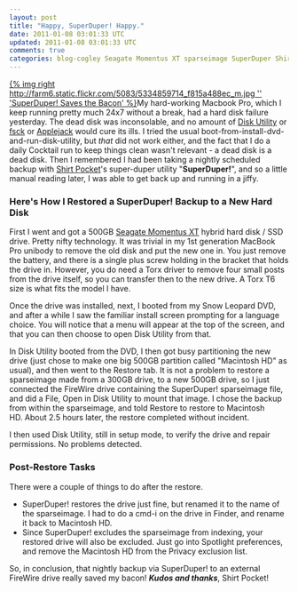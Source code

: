 ```yaml
---           
layout: post
title: "Happy, SuperDuper! Happy."
date: 2011-01-08 03:01:33 UTC
updated: 2011-01-08 03:01:33 UTC
comments: true
categories: blog-cogley Seagate Momentus XT sparseimage SuperDuper Shirt Pocket 2011 Hard Drive Failure Recovery apple
---
```

 

[{% img right http://farm6.static.flickr.com/5083/5334859714_f815a488ec_m.jpg '' 'SuperDuper! Saves the Bacon' %}](http://www.flickr.com/photos/81796435@N00/5334859714 "View 'SuperDuper! Saves the Bacon' on Flickr.com")My hard-working Macbook Pro, which I keep running pretty much 24x7 without a break, had a hard disk failure yesterday. The dead disk was inconsolable, and no amount of [Disk Utility](http://en.wikipedia.org/wiki/Disk_Utility) or [fsck](http://support.apple.com/kb/TS1417) or [Applejack](http://applejack.sourceforge.net/) would cure its ills. I tried the usual boot-from-install-dvd-and-run-disk-utility, but _that_ did not work either, and the fact that I do a daily Cocktail run to keep things clean wasn't relevant - a dead disk is a dead disk. Then I remembered I had been taking a nightly scheduled backup with [Shirt Pocket](http://www.shirt-pocket.com)'s super-duper utility "**SuperDuper!**", and so a little manual reading later, I was able to get back up and running in a jiffy.

### Here's How I Restored a SuperDuper! Backup to a New Hard Disk

First I went and got a 500GB [Seagate Momentus XT](http://www.seagate.com/www/en-us/products/laptops/laptop-hdd/) hybrid hard disk / SSD drive. Pretty nifty technology. It was trivial in my 1st generation MacBook Pro unibody to remove the old disk and put the new one in. You just remove the battery, and there is a single plus screw holding in the bracket that holds the drive in. However, you do need a Torx driver to remove four small posts from the drive itself, so you can transfer then to the new drive. A Torx T6 size is what fits the model I have.


Once the drive was installed, next, I booted from my Snow Leopard DVD, and after a while I saw the familiar install screen prompting for a language choice. You will notice that a menu will appear at the top of the screen, and that you can then choose to open Disk Utility from that.


In Disk Utility booted from the DVD, I then got busy partitioning the new drive (just chose to make one big 500GB partition called "Macintosh HD" as usual), and then went to the Restore tab. It is not a problem to restore a sparseimage made from a 300GB drive, to a new 500GB drive, so I just connected the FireWire drive containing the SuperDuper! sparseimage file, and did a File, Open in Disk Utility to mount that image. I chose the backup from within the sparseimage, and told Restore to restore to Macintosh HD. About 2.5 hours later, the restore completed without incident.


I then used Disk Utility, still in setup mode, to verify the drive and repair permissions. No problems detected.

### Post-Restore Tasks

There were a couple of things to do after the restore.

- SuperDuper! restores the drive just fine, but renamed it to the name of the sparseimage. I had to do a cmd-i on the drive in Finder, and rename it back to Macintosh HD. 
- Since SuperDuper! excludes the sparseimage from indexing, your restored drive will also be excluded. Just go into Spotlight preferences, and remove the Macintosh HD from the Privacy exclusion list. 

So, in conclusion, that nightly backup via SuperDuper! to an external FireWire drive really saved my bacon! **_Kudos and thanks_**, Shirt Pocket!

